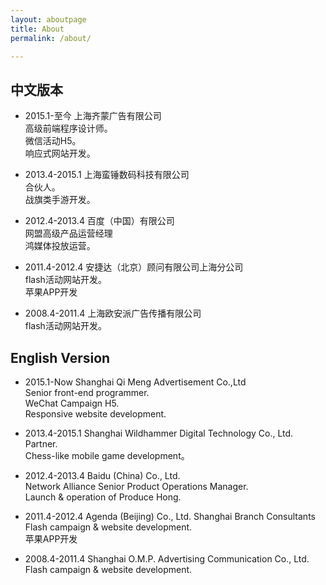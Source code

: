 ```yaml
---
layout: aboutpage
title: About
permalink: /about/

---
```


## 中文版本 ##

* 2015.1-至今    上海齐蒙广告有限公司    
高级前端程序设计师。   
微信活动H5。  
响应式网站开发。  

* 2013.4-2015.1    上海蛮锤数码科技有限公司   
合伙人。  
战旗类手游开发。  

* 2012.4-2013.4    百度（中国）有限公司   
网盟高级产品运营经理  
鸿媒体投放运营。

* 2011.4-2012.4    安捷达（北京）顾问有限公司上海分公司   
flash活动网站开发。   
苹果APP开发

* 2008.4-2011.4    上海欧安派广告传播有限公司  
flash活动网站开发。  

## English Version ##

* 2015.1-Now    Shanghai Qi Meng Advertisement Co.,Ltd    
Senior front-end programmer.   
WeChat Campaign H5.  
Responsive website development.  

* 2013.4-2015.1    Shanghai Wildhammer Digital Technology Co., Ltd.  
Partner.  
Chess-like mobile game development。  

* 2012.4-2013.4    Baidu (China) Co., Ltd.    
Network Alliance Senior Product Operations Manager.  
Launch & operation of Produce Hong.

* 2011.4-2012.4   Agenda (Beijing) Co., Ltd. Shanghai Branch Consultants   
Flash campaign & website development.   
苹果APP开发

* 2008.4-2011.4    Shanghai O.M.P. Advertising Communication Co., Ltd.  
Flash campaign & website development.   
